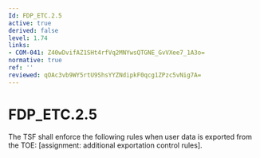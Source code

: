 ```yaml
---
Id: FDP_ETC.2.5
active: true
derived: false
level: 1.74
links:
- COM-041: Z40wDvifAZ1SHt4rfVq2MNYwsQTGNE_GvVXee7_1A3o=
normative: true
ref: ''
reviewed: qOAc3vb9WY5rtU9ShsYYZNdipkF0qcg1ZPzc5vNig7A=
---
```


# FDP_ETC.2.5

The TSF shall enforce the following rules when user data is exported from the TOE: [assignment: additional exportation control rules].
